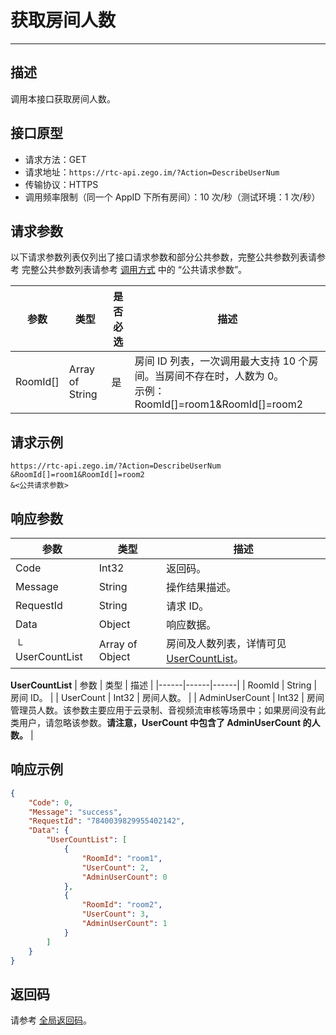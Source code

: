 # 获取房间人数

---

## 描述

调用本接口获取房间人数。


## 接口原型

- 请求方法：GET
- 请求地址：`https://rtc-api.zego.im/?Action=DescribeUserNum`
- 传输协议：HTTPS
- 调用频率限制（同一个 AppID 下所有房间）：10 次/秒（测试环境：1 次/秒）

## 请求参数

以下请求参数列表仅列出了接口请求参数和部分公共参数，完整公共参数列表请参考 完整公共参数列表请参考 [调用方式](/real-time-video-server/api-reference/accessing-server-apis#公共请求参数) 中的 “公共请求参数”。


<table>

<thead>
  <tr>
    <th>参数</th>
    <th>类型</th>
    <th>是否必选</th>
    <th>描述</th>
  </tr>
</thead>
<tbody>
  <tr>
    <td>RoomId[]</td>
    <td>Array of String</td>
    <td>是</td>
    <td>房间 ID 列表，一次调用最大支持 10 个房间。当房间不存在时，人数为 0。<br />示例：RoomId[]=room1&RoomId[]=room2</td>
  </tr>
</tbody>
</table>


## 请求示例

```
https://rtc-api.zego.im/?Action=DescribeUserNum
&RoomId[]=room1&RoomId[]=room2
&<公共请求参数>
```

## 响应参数


| 参数 | 类型 | 描述 |
|------|------|------|
| Code | Int32 | 返回码。 |
| Message | String | 操作结果描述。 |
| RequestId | String | 请求 ID。 |
| Data | Object | 响应数据。 |
| └ UserCountList | Array of Object | 房间及人数列表，详情可见[UserCountList](#userCountList)。 |

<a id="usercountList"></a>
**UserCountList**
| 参数 | 类型 | 描述 |
|------|------|------|
| RoomId | String | 房间 ID。 |
| UserCount | Int32 | 房间人数。 |
| AdminUserCount | Int32 | 房间管理员人数。该参数主要应用于云录制、音视频流审核等场景中；如果房间没有此类用户，请忽略该参数。**请注意，UserCount 中包含了 AdminUserCount 的人数。** |

## 响应示例

```json
{
    "Code": 0,
    "Message": "success",
    "RequestId": "7840039829955402142",
    "Data": {
        "UserCountList": [
            {
                "RoomId": "room1",
                "UserCount": 2,
                "AdminUserCount": 0
            },
            {
                "RoomId": "room2",
                "UserCount": 3,
                "AdminUserCount": 1
            }
        ]
    }
}
```

## 返回码

请参考 [全局返回码](https://doc-zh.zego.im/article/19702)。
